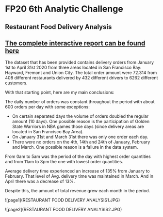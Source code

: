 # FP20 6th Analytic Challenge
## Restaurant Food Delivery Analysis

## [The complete interactive report can be found here](https://app.powerbi.com/view?r=eyJrIjoiOTRkZTJjMDYtY2JiNC00MDUyLWJkYjQtYzA4YWY3M2FjMjU5IiwidCI6Ijk5YTVhNjM1LTY1OGEtNGFhMS04MGIxLTdiM2IwNzcxZTkxYiIsImMiOjl9)

The dataset that has been provided contains delivery orders from January 1st to April 31st 2020 from three areas located in San Francisco Bay: Hayward, Fremont and Union City.
The total order amount were 72.314 from 408 different restaurants delivered by 432 different drivers to 6262 different customers.

With that starting point, here are my main conclusions:

The daily number of orders was constant throughout the period with about 600 orders per day with some exceptions: 
- On certain separated days the volume of orders doubled the regular amount (10 days). One possible reason is the participation of Golden State Warriors in NBA games those days  (since delivery areas are located in San Francisco Bay Area).
- On January 31st and March 31st there was only one order each day.
- There were no orders on the 4th, 14th and 24th of January, February and March. One possible reason is a failure in the data system.

From 0am to 5am was the period of the day with highest order quantities and from 11am to 3pm the one with lowest order quantities.

Average delivery time experienced an increase of 135%  from January to February. That level of Avg. delivery time was maintained in March. And in April there was a decrease of 13%.

Despite this, the amount of total revenue grew each month in the period.

![page1](RESTAURANT FOOD DELIVERY ANALYSIS1.JPG)

![page2](RESTAURANT FOOD DELIVERY ANALYSIS2.JPG)
